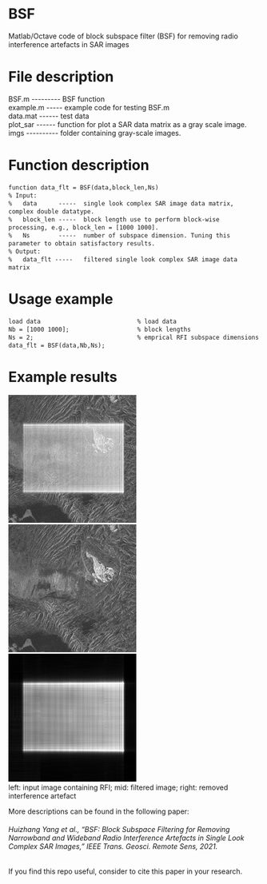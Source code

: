 # BSF
Matlab/Octave code of block subspace filter (BSF) for removing radio interference artefacts in SAR images

# File description
BSF.m --------- BSF function   
example.m ----- example code for testing BSF.m   
data.mat ------ test data   
plot_sar ------ function for plot a SAR data matrix as a gray scale image.
imgs ---------- folder containing gray-scale images.

# Function description
```
function data_flt = BSF(data,block_len,Ns)     
% Input:     
%   data      -----  single look complex SAR image data matrix, complex double datatype.     
%   block_len -----  block length use to perform block-wise processing, e.g., block_len = [1000 1000].
%   Ns        -----  number of subspace dimension. Tuning this parameter to obtain satisfactory results.
% Output:
%   data_flt -----   filtered single look complex SAR image data matrix
```

# Usage example
```
load data                           % load data
Nb = [1000 1000];                   % block lengths
Ns = 2;                             % emprical RFI subspace dimensions
data_flt = BSF(data,Nb,Ns);   
```
# Example results
<img src="imgs/input.jpg" width=256 height=256 /> <img src="imgs/output.jpg" width=256 height=256 /> <img src="imgs/res.jpg" width=256 height=256 />   
left: input image containing RFI;                       mid: filtered image;                              right: removed interference artefact

More descriptions can be found in the following paper:    
###### Huizhang Yang et al., “BSF: Block Subspace Filtering for Removing Narrowband and Wideband Radio Interference Artefacts in Single Look Complex SAR Images,” IEEE Trans. Geosci. Remote Sens, 2021.   
If you find this repo useful, consider to cite this paper in your research.   
